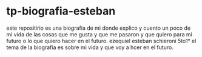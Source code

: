 # tp-biografia-esteban
este repositirio es una biografía de mi donde explico y cuento un poco de mi vida de las cosas que me gusta y que me pasaron y que quiero para mi futuro o lo que quiero hacer en el futuro.
ezequiel esteban schieroni
5to1°
el tema de la biografia es sobre mi vida y que voy a hcer en el futuro.
